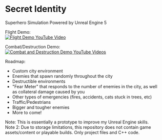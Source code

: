 # Secret Identity
Superhero Simulation Powered by Unreal Engine 5  

Flight Demo:  
[![Flight Demo YouTube Video](https://img.youtube.com/vi/S9ytZjzb91A/0.jpg)](https://www.youtube.com/watch?v=S9ytZjzb91A)

Combat/Destruction Demo:  
[![Combat and Destruction Demo YouTube Videos](https://img.youtube.com/vi/iVo5WVAaH1w/0.jpg)](https://www.youtube.com/watch?v=iVo5WVAaH1w)

Roadmap:
* Custom city environment
* Enemies that spawn randomly throughout the city
* Destructible environments
* "Fear Meter" that responds to the number of enemies in the city, as well as collateral damage caused by you
* Other types of emergencies (fires, accidents, cats stuck in trees, etc)
* Traffic/Pedestrians
* Bigger and tougher enemies
* More to come!

Note: This is essentially a prototype to improve my Unreal Engine skills.
Note 2: Due to storage limitations, this repository does not contain game assets/content or playable builds. Only project files and C++ code.
